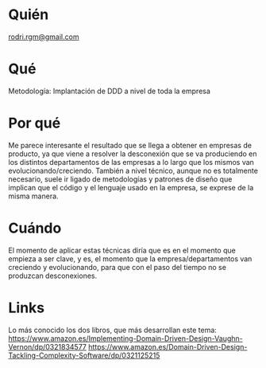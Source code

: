# Quién
rodri.rgm@gmail.com
# Qué
Metodología: Implantación de DDD a nivel de toda la empresa
# Por qué
Me parece interesante el resultado que se llega a obtener en empresas de producto, ya que viene a resolver la desconexión que se va produciendo en los distintos departamentos de las empresas a lo largo que los mismos van evolucionando/creciendo.
También a nivel técnico, aunque no es totalmente necesario, suele ir ligado de metodologías y patrones de diseño que implican que el código y el lenguaje usado en la empresa, se exprese de la misma manera.
# Cuándo
El momento de aplicar estas técnicas diría que es en el momento que empieza a ser clave, y es, el momento que la empresa/departamentos van creciendo y evolucionando, para que con el paso del tiempo no se produzcan desconexiones.
# Links
Lo más conocido los dos libros, que más desarrollan este tema:
https://www.amazon.es/Implementing-Domain-Driven-Design-Vaughn-Vernon/dp/0321834577
https://www.amazon.es/Domain-Driven-Design-Tackling-Complexity-Software/dp/0321125215
